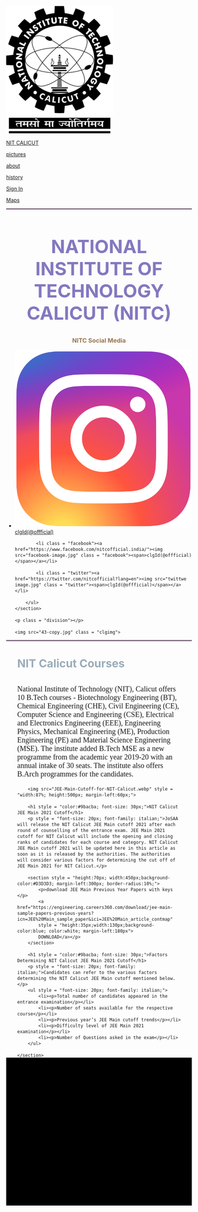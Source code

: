 <!DOCTYPE html>
<html>
<head>
  <title>webdite making</title>
  <link rel="stylesheet" type="text/css" href="restuarent practice.css">
</head>
<body>

<section class = "header">
  	<img class = "image" src="National_Institute_of_Technology,_Calicut_Logo.png">
    <a href=""><p class = "a">NIT CALICUT</p></a>
    <a href="https://images.app.goo.gl/3ygLuiTazMhHyZWT6" target = "_blank"><p class = "b">pictures</p></a>
    <a href="https://en.wikipedia.org/wiki/National_Institute_of_Technology_Calicut" target = "_blank"><p class = "c">about</p></a>
    <a href="https://studychacha.com/discuss/325307-history-nit-calicut.html" target = "_blank"><p class = "d">history</p></a>
    <a href=""><p class = "signin">Sign In</p></a>
    <a href="https://www.google.com/maps/search/nit+calicut+pictures/@11.3187738,75.92786,16z/data=!3m1!4b1" target = "_blank"><p class = "maps">Maps</p></a>
</section>

  <hr style = "height:3px; background-color:#786378;">
  <h1 style = "text-align: center; font-size:50px; color:#8478bf;" >NATIONAL INSTITUTE OF TECHNOLOGY CALICUT (NITC)</h1>

<section style = "height:470px;width:100%;">
  	<section class ="social-media">
  		<h1 style = "text-align: center; color:#987650;">NITC Social Media</h1>
  		<ul>
  		    <li class = "insta"><a href="https://www.instagram.com/nitcofficial/?hl=en"><img src="instagram image.png" class = "insta"><span>clgId(@offficial)</span></a></li>

  			<li class = "facebook"><a href="https://www.facebook.com/nitcofficial.india/"><img src="facebook-image.jpg" class = "facebook"><span>clgId(@offficial)</span></a></li>

  			<li class = "twitter"><a href="https://twitter.com/nitcofficial?lang=en"><img src="twittwe image.jpg" class = "twitter"><span>clgId(@offficial)</span></a></li>

  		</ul>
  	</section>

  	<p class = "division"></p>

  	<img src="43-copy.jpg" class = "clgimg">

</section>
  <hr style = "height:3px; background-color:#786378;">

<section class = "courses">
	<section style = "margin-left:30px;margin-right:30px;">
  	    <h1 style = "color:#9bacba; font-size: 30px;">NIT Calicut Courses</h1>
  	    <p style = "font-size: 20px; font-family: italian;">National Institute of Technology (NIT), Calicut offers 10 B.Tech courses - Biotechnology Engineering (BT), Chemical Engineering (CHE), Civil Engineering (CE), Computer Science and Engineering (CSE), Electrical and Electronics Engineering (EEE), Engineering Physics, Mechanical Engineering (ME), Production Engineering (PE) and Material Science Engineering (MSE). The institute added B.Tech MSE as a new programme from the academic year 2019-20 with an annual intake of 30 seats. The institute also offers B.Arch programmes for the candidates.</p>

  	    <img src="JEE-Main-Cutoff-for-NIT-Calicut.webp" style = "width:87%; height:500px; margin-left:60px;">

  	    <h1 style = "color:#9bacba; font-size: 30px;">NIT Calicut JEE Main 2021 Cutoff</h1>
  	    <p style = "font-size: 20px; font-family: italian;">JoSAA will release the NIT Calicut JEE Main cutoff 2021 after each round of counselling of the entrance exam. JEE Main 2021 cutoff for NIT Calicut will include the opening and closing ranks of candidates for each course and category. NIT Calicut JEE Main cutoff 2021 will be updated here in this article as soon as it is released by the authorities. The authorities will consider various factors for determining the cut off of JEE Main 2021 for NIT Calicut.</p>

  	    <section style = "height:70px; width:450px;background-color:#D3D3D3; margin-left:300px; border-radius:10%;"> 
  	    	<p>download JEE Main Previous Year Papers with keys </p>
  	    	<a href="https://engineering.careers360.com/download/jee-main-sample-papers-previous-years?icn=JEE%20Main_sample_paper&ici=JEE%20Main_article_contmap" 
  	    	style = "height:35px;width:130px;background-color:blue; color:white; margin-left:180px"> 
  	        DOWNLOAD</a></p>
  	    </section>

  	    <h1 style = "color:#9bacba; font-size: 30px;">Factors Determining NIT Calicut JEE Main 2021 Cutoff</h1>
  	    <p style = "font-size: 20px; font-family: italian;">Candidates can refer to the various factors determining the NIT Calicut JEE Main cutoff mentioned below.</p>
  	    <ul style = "font-size: 20px; font-family: italian;">
  	    	<li><p>Total number of candidates appeared in the entrance examination</p></li>
  	    	<li><p>Number of seats available for the respective course</p></li>
  	    	<li><p>Previous year’s JEE Main cutoff trends</p></li>
  	    	<li><p>Difficulty level of JEE Main 2021 examination</p></li>
  	    	<li><p>Number of Questions asked in the exam</p></li>
  	    </ul>

  	</section>
</section>

<section class = "bottomsite" style = "position:relative; top:-15px;background-color:black;height:400px;width:100%">
	


</section>

</body>
</html>
